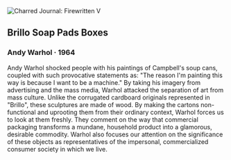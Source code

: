 <div class="artwork-of-the-day">
  <div class="container">
    <div class="img-wrapper">
      <img
        src="https://uploads1.wikiart.org/images/andy-warhol/brillo-soap-pads-boxes-1964.jpg!Large.jpg"
        alt="Charred Journal: Firewritten V" />
    </div>
    <div class="artwork-detail">
      <div class="artwork-origin"> 
        <h2 class="artwork-name">Brillo Soap Pads Boxes</h2>
        <h3 class="artist">
          Andy Warhol
                    ·  1964
        </h3>
      </div>
      <p class="description">
        <span class="artwork-description-text ng-binding" ng-bind-html="viewModel.ArtworkOfTheDay.Description | unsafe">Andy Warhol shocked people with his paintings of Campbell's soup cans, coupled with such provocative statements as: "The reason I'm painting this way is because I want to be a machine." By taking his imagery from advertising and the mass media, Warhol attacked the separation of art from mass culture. Unlike the corrugated cardboard originals represented in "Brillo", these sculptures are made of wood. By making the cartons non-functional and uprooting them from their ordinary context, Warhol forces us to look at them freshly. They comment on the way that commercial packaging transforms a mundane, household product into a glamorous, desirable commodity. Warhol also focuses our attention on the significance of these objects as representatives of the impersonal, commercialized consumer society in which we live.</span>
                        <div class="text-shadow-container" ng-show="showShadow" style=""></div>
      </p>
    </div>
  </div>

</div>
